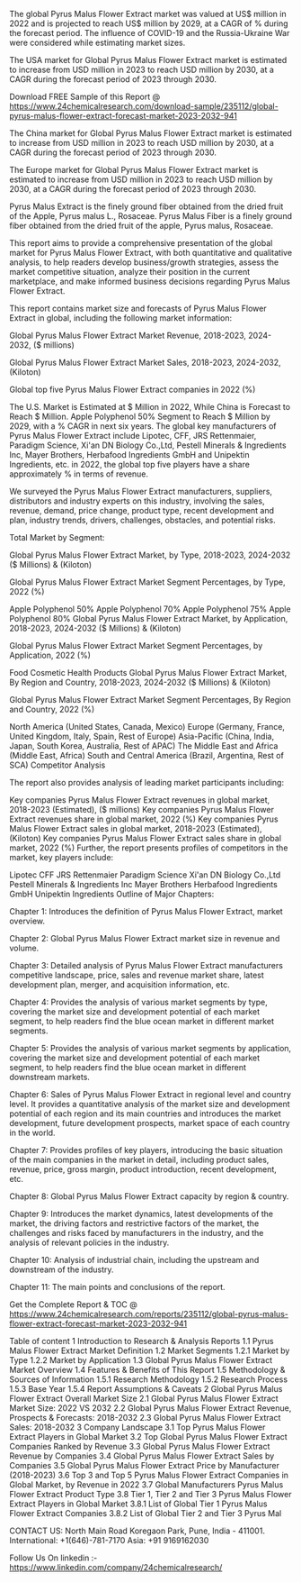 The global Pyrus Malus Flower Extract market was valued at US$ million in 2022 and is projected to reach US$ million by 2029, at a CAGR of % during the forecast period. The influence of COVID-19 and the Russia-Ukraine War were considered while estimating market sizes.

The USA market for Global Pyrus Malus Flower Extract market is estimated to increase from USD million in 2023 to reach USD million by 2030, at a CAGR during the forecast period of 2023 through 2030.

Download FREE Sample of this Report @ https://www.24chemicalresearch.com/download-sample/235112/global-pyrus-malus-flower-extract-forecast-market-2023-2032-941

The China market for Global Pyrus Malus Flower Extract market is estimated to increase from USD million in 2023 to reach USD million by 2030, at a CAGR during the forecast period of 2023 through 2030.

The Europe market for Global Pyrus Malus Flower Extract market is estimated to increase from USD million in 2023 to reach USD million by 2030, at a CAGR during the forecast period of 2023 through 2030.

Pyrus Malus Extract is the finely ground fiber obtained from the dried fruit of the Apple, Pyrus malus L., Rosaceae. Pyrus Malus Fiber is a finely ground fiber obtained from the dried fruit of the apple, Pyrus malus, Rosaceae.

This report aims to provide a comprehensive presentation of the global market for Pyrus Malus Flower Extract, with both quantitative and qualitative analysis, to help readers develop business/growth strategies, assess the market competitive situation, analyze their position in the current marketplace, and make informed business decisions regarding Pyrus Malus Flower Extract.

This report contains market size and forecasts of Pyrus Malus Flower Extract in global, including the following market information:

Global Pyrus Malus Flower Extract Market Revenue, 2018-2023, 2024-2032, ($ millions)

Global Pyrus Malus Flower Extract Market Sales, 2018-2023, 2024-2032, (Kiloton)

Global top five Pyrus Malus Flower Extract companies in 2022 (%)

The U.S. Market is Estimated at $ Million in 2022, While China is Forecast to Reach $ Million.
Apple Polyphenol 50% Segment to Reach $ Million by 2029, with a % CAGR in next six years.
The global key manufacturers of Pyrus Malus Flower Extract include Lipotec, CFF, JRS Rettenmaier, Paradigm Science, Xi'an DN Biology Co.,Ltd, Pestell Minerals & Ingredients Inc, Mayer Brothers, Herbafood Ingredients GmbH and Unipektin Ingredients, etc. in 2022, the global top five players have a share approximately % in terms of revenue.

We surveyed the Pyrus Malus Flower Extract manufacturers, suppliers, distributors and industry experts on this industry, involving the sales, revenue, demand, price change, product type, recent development and plan, industry trends, drivers, challenges, obstacles, and potential risks.

Total Market by Segment:

Global Pyrus Malus Flower Extract Market, by Type, 2018-2023, 2024-2032 ($ Millions) & (Kiloton)

Global Pyrus Malus Flower Extract Market Segment Percentages, by Type, 2022 (%)

Apple Polyphenol 50%
Apple Polyphenol 70%
Apple Polyphenol 75%
Apple Polyphenol 80%
Global Pyrus Malus Flower Extract Market, by Application, 2018-2023, 2024-2032 ($ Millions) & (Kiloton)

Global Pyrus Malus Flower Extract Market Segment Percentages, by Application, 2022 (%)

Food
Cosmetic
Health Products
Global Pyrus Malus Flower Extract Market, By Region and Country, 2018-2023, 2024-2032 ($ Millions) & (Kiloton)

Global Pyrus Malus Flower Extract Market Segment Percentages, By Region and Country, 2022 (%)

North America (United States, Canada, Mexico)
Europe (Germany, France, United Kingdom, Italy, Spain, Rest of Europe)
Asia-Pacific (China, India, Japan, South Korea, Australia, Rest of APAC)
The Middle East and Africa (Middle East, Africa)
South and Central America (Brazil, Argentina, Rest of SCA)
Competitor Analysis

The report also provides analysis of leading market participants including:

Key companies Pyrus Malus Flower Extract revenues in global market, 2018-2023 (Estimated), ($ millions)
Key companies Pyrus Malus Flower Extract revenues share in global market, 2022 (%)
Key companies Pyrus Malus Flower Extract sales in global market, 2018-2023 (Estimated), (Kiloton)
Key companies Pyrus Malus Flower Extract sales share in global market, 2022 (%)
Further, the report presents profiles of competitors in the market, key players include:

Lipotec
CFF
JRS Rettenmaier
Paradigm Science
Xi'an DN Biology Co.,Ltd
Pestell Minerals & Ingredients Inc
Mayer Brothers
Herbafood Ingredients GmbH
Unipektin Ingredients
Outline of Major Chapters:

Chapter 1: Introduces the definition of Pyrus Malus Flower Extract, market overview.

Chapter 2: Global Pyrus Malus Flower Extract market size in revenue and volume.

Chapter 3: Detailed analysis of Pyrus Malus Flower Extract manufacturers competitive landscape, price, sales and revenue market share, latest development plan, merger, and acquisition information, etc.

Chapter 4: Provides the analysis of various market segments by type, covering the market size and development potential of each market segment, to help readers find the blue ocean market in different market segments.

Chapter 5: Provides the analysis of various market segments by application, covering the market size and development potential of each market segment, to help readers find the blue ocean market in different downstream markets.

Chapter 6: Sales of Pyrus Malus Flower Extract in regional level and country level. It provides a quantitative analysis of the market size and development potential of each region and its main countries and introduces the market development, future development prospects, market space of each country in the world.

Chapter 7: Provides profiles of key players, introducing the basic situation of the main companies in the market in detail, including product sales, revenue, price, gross margin, product introduction, recent development, etc.

Chapter 8: Global Pyrus Malus Flower Extract capacity by region & country.

Chapter 9: Introduces the market dynamics, latest developments of the market, the driving factors and restrictive factors of the market, the challenges and risks faced by manufacturers in the industry, and the analysis of relevant policies in the industry.

Chapter 10: Analysis of industrial chain, including the upstream and downstream of the industry.

Chapter 11: The main points and conclusions of the report.

Get the Complete Report & TOC @ https://www.24chemicalresearch.com/reports/235112/global-pyrus-malus-flower-extract-forecast-market-2023-2032-941

Table of content
1 Introduction to Research & Analysis Reports
1.1 Pyrus Malus Flower Extract Market Definition
1.2 Market Segments
1.2.1 Market by Type
1.2.2 Market by Application
1.3 Global Pyrus Malus Flower Extract Market Overview
1.4 Features & Benefits of This Report
1.5 Methodology & Sources of Information
1.5.1 Research Methodology
1.5.2 Research Process
1.5.3 Base Year
1.5.4 Report Assumptions & Caveats
2 Global Pyrus Malus Flower Extract Overall Market Size
2.1 Global Pyrus Malus Flower Extract Market Size: 2022 VS 2032
2.2 Global Pyrus Malus Flower Extract Revenue, Prospects & Forecasts: 2018-2032
2.3 Global Pyrus Malus Flower Extract Sales: 2018-2032
3 Company Landscape
3.1 Top Pyrus Malus Flower Extract Players in Global Market
3.2 Top Global Pyrus Malus Flower Extract Companies Ranked by Revenue
3.3 Global Pyrus Malus Flower Extract Revenue by Companies
3.4 Global Pyrus Malus Flower Extract Sales by Companies
3.5 Global Pyrus Malus Flower Extract Price by Manufacturer (2018-2023)
3.6 Top 3 and Top 5 Pyrus Malus Flower Extract Companies in Global Market, by Revenue in 2022
3.7 Global Manufacturers Pyrus Malus Flower Extract Product Type
3.8 Tier 1, Tier 2 and Tier 3 Pyrus Malus Flower Extract Players in Global Market
3.8.1 List of Global Tier 1 Pyrus Malus Flower Extract Companies
3.8.2 List of Global Tier 2 and Tier 3 Pyrus Mal

CONTACT US:
North Main Road Koregaon Park, Pune, India - 411001.
International: +1(646)-781-7170
Asia: +91 9169162030

Follow Us On linkedin :- https://www.linkedin.com/company/24chemicalresearch/
